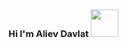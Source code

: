 ### Hi I'm Aliev Davlat <img src="https://media2.giphy.com/media/gM5qFksULw54NMWyry/giphy.gif?cid=ecf05e472p4coff8myuocgrotnq0xkdn26vk5c48zxgdeqqs&rid=giphy.gif&ct=s" aly="hi" width="50px">

